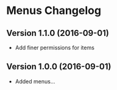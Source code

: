 # Menus Changelog

## Version 1.1.0 (2016-09-01)

- Add finer permissions for items

## Version 1.0.0 (2016-09-01)

- Added menus...